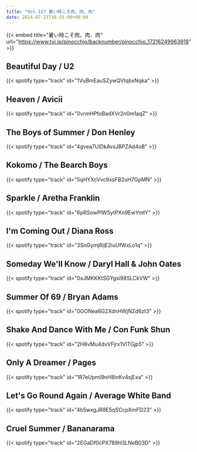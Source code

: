```yaml
---
title: "Vol.117 暑い時こそ肉、肉、肉"
date: 2024-07-21T16:55:00+09:00
---
```


{{< embed title="暑い時こそ肉、肉、肉" url="https://www.tvi.jp/pinocchio/backnumber/pinocchio_17216249963918" >}}

## Beautiful Day / U2
{{< spotify type="track" id="1VuBmEauSZywQVtqbxNqka" >}}

## Heaven / Avicii
{{< spotify type="track" id="0vrmHPfoBadXVr2n0m1aqZ" >}}

## The Boys of Summer / Don Henley
{{< spotify type="track" id="4gvea7UlDkAvsJBPZAd4oB" >}}

## Kokomo / The Bearch Boys
{{< spotify type="track" id="5qHYXcVvc9xsFB2uH7GpMN" >}}

## Sparkle / Aretha Franklin
{{< spotify type="track" id="6pRSowPlWSytPXn9EwYmtY" >}}

## I'm Coming Out / Diana Ross
{{< spotify type="track" id="3SnGymj6ijE2iuUfWxLo1q" >}}

## Someday We'll Know / Daryl Hall & John Oates
{{< spotify type="track" id="0xJMKKKtSGYgsi98SLCkVW" >}}

## Summer Of 69 / Bryan Adams
{{< spotify type="track" id="0GONea6G2XdnHWjNZd6zt3" >}}

## Shake And Dance With Me / Con Funk Shun
{{< spotify type="track" id="2H8vMu4dvVFjrx1VITGjp5" >}}

## Only A Dreamer / Pages
{{< spotify type="track" id="1R7eUpmI9nH8lnKv4sjExa" >}}

## Let's Go Round Again / Average White Band
{{< spotify type="track" id="4b5wxgJR8E5qSCcpXmFD23" >}}

## Cruel Summer / Bananarama
{{< spotify type="track" id="2EGaDf0cPX789H3LNeB03D" >}}